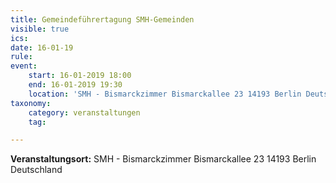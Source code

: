 ```yaml
---
title: Gemeindeführertagung SMH-Gemeinden
visible: true
ics: 
date: 16-01-19
rule: 
event:
	start: 16-01-2019 18:00
	end: 16-01-2019 19:30
	location: 'SMH - Bismarckzimmer Bismarckallee 23 14193‎ Berlin Deutschland'
taxonomy:
	category: veranstaltungen
	tag: 

---
```




**Veranstaltungsort:** SMH - Bismarckzimmer Bismarckallee 23 14193‎ Berlin Deutschland

